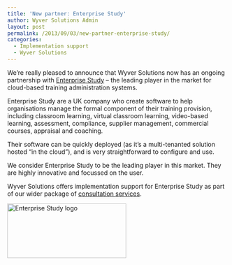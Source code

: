```yaml
---
title: 'New partner: Enterprise Study'
author: Wyver Solutions Admin
layout: post
permalink: /2013/09/03/new-partner-enterprise-study/
categories:
  - Implementation support
  - Wyver Solutions
---
```

We&#8217;re really pleased to announce that Wyver Solutions now has an ongoing partnership with [Enterprise Study][1] &#8211; the leading player in the market for cloud-based training administration systems.

Enterprise Study are a UK company who create software to help organisations manage the formal component of their training provision, including classroom learning, virtual classroom learning, video-based learning, assessment, compliance, supplier management, commercial courses, appraisal and coaching.

Their software can be quickly deployed (as it’s a multi-tenanted solution hosted “in the cloud”), and is very straightforward to configure and use.

We consider Enterprise Study to be the leading player in this market. They are highly innovative and focussed on the user.

Wyver Solutions offers implementation support for Enterprise Study as part of our wider package of [consultation services][2].

[<img class="aligncenter size-full wp-image-679" alt="Enterprise Study logo" src="http://www.wyversolutions.co.uk/cms/wp-content/uploads/2013/05/Enterprise-Study.png" width="272" height="125" />][1]

&nbsp;

 [1]: http://www.enterprisestudy.com/
 [2]: http://www.wyversolutions.co.uk/cms/services/ "Services"